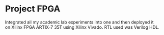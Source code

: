 # Project FPGA
Integrated all my academic lab experiments into one and then deployed it on Xilinx FPGA ARTIX-7 35T using Xilinx Vivado.
RTL used was Verilog HDL.
